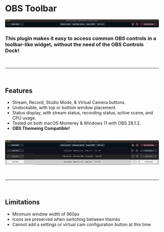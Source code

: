 # OBS Toolbar
![Toolbar Preview](.assets/header-preview.png)
### This plugin makes it easy to access common OBS controls in a toolbar-like widget, without the need of the OBS Controls Dock!

&nbsp;
*****

&nbsp;
## Features
- Stream, Record, Studio Mode, & Virtual Camera buttons.
- Undockable, with top or bottom window placement.
- Status display, with stream status, recording status, active scene, and CPU usage.
- Tested on both macOS Monterey & Windows 11 with OBS 28.1.2.
- **OBS Themeing Compatible!**

&nbsp;
![Theme Preview](.assets/theme-preview.png)

&nbsp;
*****

&nbsp;
## Limitations
- Minimum window width of 960px
- Icons are preserved when switching between themes
- Cannot add a settings or virtual cam configuration button at this time

